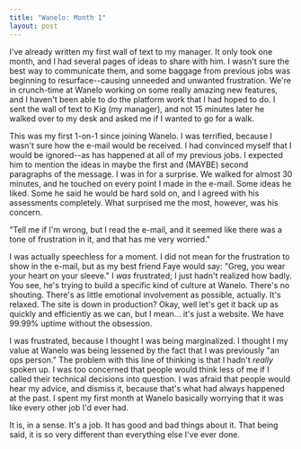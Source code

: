 ```yaml
---
title: "Wanelo: Month 1"
layout: post
---
```


I've already written my first wall of text to my manager. It only took one month, and I had several pages of ideas to share with him. I wasn't sure the best way to communicate them, and some baggage from previous jobs was beginning to resurface--causing unneeded and unwanted frustration. We're in crunch-time at Wanelo working on some really amazing new features, and I haven't been able to do the platform work that I had hoped to do. I sent the wall of text to Kig (my manager), and not 15 minutes later he walked over to my desk and asked me if I wanted to go for a walk.

This was my first 1-on-1 since joining Wanelo. I was terrified, because I wasn't sure how the e-mail would be received. I had convinced myself that I would be ignored--as has happened at all of my previous jobs. I expected him to mention the ideas in maybe the first and (MAYBE) second paragraphs of the message. I was in for a surprise. We walked for almost 30 minutes, and he touched on every point I made in the e-mail. Some ideas he liked. Some he said he would be hard sold on, and I agreed with his assessments completely. What surprised me the most, however, was his concern.

"Tell me if I'm wrong, but I read the e-mail, and it seemed like there was a tone of frustration in it, and that has me very worried."

I was actually speechless for a moment. I did not mean for the frustration to show in the e-mail, but as my best friend Faye would say: "Greg, you wear your heart on your sleeve." I _was_ frustrated; I just hadn't realized how badly. You see, he's trying to build a specific kind of culture at Wanelo. There's no shouting. There's as little emotional involvement as possible, actually. It's relaxed. The site is down in production? Okay, well let's get it back up as quickly and efficiently as we can, but I mean... it's just a website. We have 99.99% uptime without the obsession.

I was frustrated, because I thought I was being marginalized. I thought I my value at Wanelo was being lessened by the fact that I was previously "an ops person." The problem with this line of thinking is that I hadn't _really_ spoken up. I was too concerned that people would think less of me if I called their technical decisions into question. I was afraid that people would hear my advice, and dismiss it, because that's what had always happened at the past. I spent my first month at Wanelo basically worrying that it was like every other job I'd ever had.

It is, in a sense. It's a job. It has good and bad things about it. That being said, it is so very different than everything else I've ever done. 